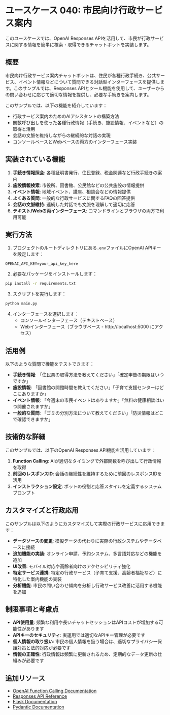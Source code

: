 # ユースケース 040: 市民向け行政サービス案内

このユースケースでは、OpenAI Responses APIを活用して、市民が行政サービスに関する情報を簡単に検索・取得できるチャットボットを実装します。

## 概要

市民向け行政サービス案内チャットボットは、住民が各種行政手続き、公共サービス、イベント情報などについて質問できる対話型インターフェースを提供します。このサンプルでは、Responses APIとツール機能を使用して、ユーザーからの問い合わせに応じて適切な情報を提供し、必要な手続きを案内します。

このサンプルでは、以下の機能を紹介しています：

- 行政サービス案内のためのAIアシスタントの構築方法
- 関数呼び出しを使った各種行政情報（手続き、施設情報、イベントなど）の取得と活用
- 会話の文脈を維持しながらの継続的な対話の実現
- コンソールベースとWebベースの両方のインターフェース実装

## 実装されている機能

1. **手続き情報照会**: 各種証明書発行、住民登録、税金関連など行政手続きの案内
2. **施設情報検索**: 市役所、図書館、公民館などの公共施設の情報提供
3. **イベント情報**: 地域イベント、講座、相談会などの情報提供
4. **よくある質問**: 一般的な行政サービスに関するFAQの回答提供
5. **会話の文脈維持**: 連続した対話でも文脈を理解して適切に応答
6. **テキスト/Webの両インターフェース**: コマンドラインとブラウザの両方で利用可能

## 実行方法

1. プロジェクトのルートディレクトリにある`.env`ファイルにOpenAI APIキーを設定します：

```
OPENAI_API_KEY=your_api_key_here
```

2. 必要なパッケージをインストールします：

```bash
pip install -r requirements.txt
```

3. スクリプトを実行します：

```bash
python main.py
```

4. インターフェースを選択します：
   - コンソールインターフェース（テキストベース）
   - Webインターフェース（ブラウザベース - http://localhost:5000 にアクセス）

## 活用例

以下のような質問で機能をテストできます：

- **手続き情報**: 「住民票の取得方法を教えてください」「確定申告の期限はいつですか」
- **施設情報**: 「図書館の開館時間を教えてください」「子育て支援センターはどこにありますか」
- **イベント情報**: 「今週末の市民イベントはありますか」「無料の健康相談はいつ開催されますか」
- **一般的な質問**: 「ゴミの分別方法について教えてください」「防災情報はどこで確認できますか」

## 技術的な詳細

このサンプルでは、以下のOpenAI Responses API機能を活用しています：

1. **Function Calling**: AIが適切なタイミングで外部関数を呼び出して行政情報を取得
2. **前回のレスポンスID**: 会話の継続性を維持するために前回のレスポンスIDを活用
3. **インストラクション設定**: ボットの役割と応答スタイルを定義するシステムプロンプト

## カスタマイズと行政応用

このサンプルは以下のようにカスタマイズして実際の行政サービスに応用できます：

- **データソースの変更**: 模擬データの代わりに実際の行政システムやデータベースに接続
- **追加機能の実装**: オンライン申請、予約システム、多言語対応などの機能を追加
- **UI改善**: モバイル対応や高齢者向けのアクセシビリティ強化
- **特定サービス連携**: 特定の行政サービス（子育て支援、高齢者福祉など）に特化した案内機能の実装
- **分析機能**: 市民の問い合わせ傾向を分析し行政サービス改善に活用する機能を追加

## 制限事項と考慮点

- **API使用量**: 頻繁な利用や長いチャットセッションはAPIコストが増加する可能性があります
- **APIキーのセキュリティ**: 実運用では適切なAPIキー管理が必要です
- **個人情報の取り扱い**: 市民の個人情報を扱う場合は、適切なプライバシー保護対策と法的対応が必要です
- **情報の正確性**: 行政情報は頻繁に更新されるため、定期的なデータ更新の仕組みが必要です

## 追加リソース

- [OpenAI Function Calling Documentation](https://platform.openai.com/docs/guides/function-calling)
- [Responses API Reference](https://platform.openai.com/docs/api-reference/responses)
- [Flask Documentation](https://flask.palletsprojects.com/)
- [Pydantic Documentation](https://docs.pydantic.dev/)